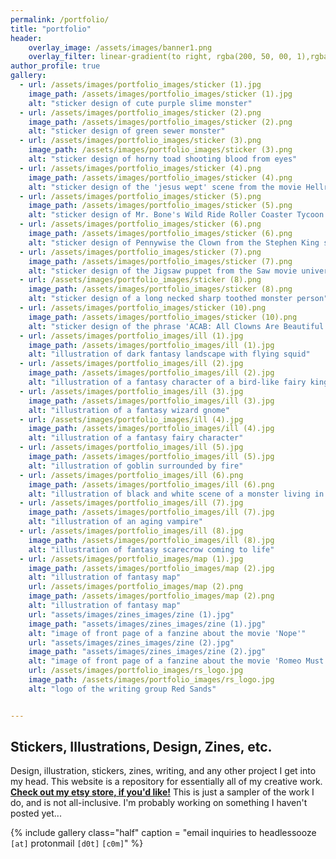 ```yaml
---
permalink: /portfolio/
title: "portfolio"
header:
    overlay_image: /assets/images/banner1.png
    overlay_filter: linear-gradient(to right, rgba(200, 50, 00, 1),rgba(0, 0, 0, 0))
author_profile: true
gallery:
  - url: /assets/images/portfolio_images/sticker (1).jpg
    image_path: /assets/images/portfolio_images/sticker (1).jpg
    alt: "sticker design of cute purple slime monster"
  - url: /assets/images/portfolio_images/sticker (2).png
    image_path: /assets/images/portfolio_images/sticker (2).png
    alt: "sticker design of green sewer monster"
  - url: /assets/images/portfolio_images/sticker (3).png
    image_path: /assets/images/portfolio_images/sticker (3).png
    alt: "sticker design of horny toad shooting blood from eyes"
  - url: /assets/images/portfolio_images/sticker (4).png
    image_path: /assets/images/portfolio_images/sticker (4).png
    alt: "sticker design of the 'jesus wept' scene from the movie Hellraiser"
  - url: /assets/images/portfolio_images/sticker (5).png
    image_path: /assets/images/portfolio_images/sticker (5).png
    alt: "sticker design of Mr. Bone's Wild Ride Roller Coaster Tycoon meme"
  - url: /assets/images/portfolio_images/sticker (6).png
    image_path: /assets/images/portfolio_images/sticker (6).png
    alt: "sticker design of Pennywise the Clown from the Stephen King story 'It'"
  - url: /assets/images/portfolio_images/sticker (7).png
    image_path: /assets/images/portfolio_images/sticker (7).png
    alt: "sticker design of the Jigsaw puppet from the Saw movie universe, but the puppet is cute and rides a tricycle"
  - url: /assets/images/portfolio_images/sticker (8).png
    image_path: /assets/images/portfolio_images/sticker (8).png
    alt: "sticker design of a long necked sharp toothed monster person"
  - url: /assets/images/portfolio_images/sticker (10).png
    image_path: /assets/images/portfolio_images/sticker (10).png
    alt: "sticker design of the phrase 'ACAB: All Clowns Are Beautiful' with rainbow images of famous horror movie clowns"
  - url: /assets/images/portfolio_images/ill (1).jpg
    image_path: /assets/images/portfolio_images/ill (1).jpg
    alt: "illustration of dark fantasy landscape with flying squid"
  - url: /assets/images/portfolio_images/ill (2).jpg
    image_path: /assets/images/portfolio_images/ill (2).jpg
    alt: "illustration of a fantasy character of a bird-like fairy king"
  - url: /assets/images/portfolio_images/ill (3).jpg
    image_path: /assets/images/portfolio_images/ill (3).jpg
    alt: "illustration of a fantasy wizard gnome"
  - url: /assets/images/portfolio_images/ill (4).jpg
    image_path: /assets/images/portfolio_images/ill (4).jpg
    alt: "illustration of a fantasy fairy character"
  - url: /assets/images/portfolio_images/ill (5).jpg
    image_path: /assets/images/portfolio_images/ill (5).jpg
    alt: "illustration of goblin surrounded by fire"
  - url: /assets/images/portfolio_images/ill (6).png
    image_path: /assets/images/portfolio_images/ill (6).png
    alt: "illustration of black and white scene of a monster living in a mirror"
  - url: /assets/images/portfolio_images/ill (7).jpg
    image_path: /assets/images/portfolio_images/ill (7).jpg
    alt: "illustration of an aging vampire"
  - url: /assets/images/portfolio_images/ill (8).jpg
    image_path: /assets/images/portfolio_images/ill (8).jpg
    alt: "illustration of fantasy scarecrow coming to life"
  - url: /assets/images/portfolio_images/map (1).jpg
    image_path: /assets/images/portfolio_images/map (2).jpg
    alt: "illustration of fantasy map"
    url: /assets/images/portfolio_images/map (2).png
    image_path: /assets/images/portfolio_images/map (2).png
    alt: "illustration of fantasy map"  
    url: "assets/images/zines_images/zine (1).jpg"
    image_path: "assets/images/zines_images/zine (1).jpg"
    alt: "image of front page of a fanzine about the movie 'Nope'"
    url: "assets/images/zines_images/zine (2).jpg"
    image_path: "assets/images/zines_images/zine (2).jpg"
    alt: "image of front page of a fanzine about the movie 'Romeo Must Die'"
    url: /assets/images/portfolio_images/rs_logo.jpg
    image_path: /assets/images/portfolio_images/rs_logo.jpg
    alt: "logo of the writing group Red Sands"


---
```

## Stickers, Illustrations, Design, Zines, etc.

Design, illustration, stickers, zines, writing, and any other project I get into my head. This website is a repository for essentially all of my creative work. **[Check out my etsy store, if you'd like!](https://www.etsy.com/shop/headlessrodeo)** This is just a sampler of the work I do, and is not all-inclusive. I'm probably working on something I haven't posted yet...

{% include gallery class="half" caption = "email inquiries to headlessooze `[at]` protonmail `[d0t]` `[c0m]`" %}


